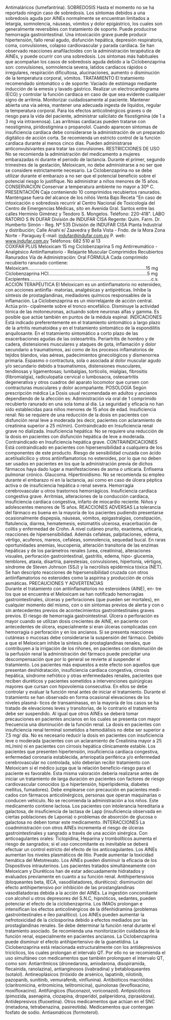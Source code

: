 Antimaláricos (lumefantrina).
SOBREDOSIS
Hasta el momento no se ha reportado ningún caso de sobredosis.
Los  síntomas  debidos  a  una  sobredosis  aguda  por  AINEs  normalmente 
se encuentran limitados a letargia, somnolencia, náuseas, vómitos y dolor 
epigástrico,  los  cuales  son  generalmente  reversibles  con  tratamiento  de 
soporte.  Puede  producirse  hemorragia  gastrointestinal.  Una  intoxicación 
grave puede producir hipertensión, fallo renal agudo, disfunción hepática, 
depresión respiratoria, coma, convulsiones, colapso cardiovascular y parada 
cardíaca. Se han observado reacciones anafilactoides con la administración 
terapéutica de AINEs, y puede ocurrir con una sobredosis. Los síntomas 
más habituales que acompañan los casos de sobredosis aguda debido a la 
Ciclobenzaprina son: convulsiones, somnolencia severa, latidos cardíacos 
rápidos  o  irregulares,  respiración  dificultosa,  alucinaciones,  aumento  o 
disminución de la temperatura corporal, vómitos.
TRATAMIENTO
El  tratamiento  recomendado  sintomático  o  de  soporte:  Vaciado  de 
estómago mediante inducción de la emesis y lavado gástrico. Realizar un 
electrocardiograma (ECG) y controlar la función cardíaca en caso de que 
sea  evidente  cualquier  signo  de  arritmia.  Monitorizar  cuidadosamente  al 
paciente. Mantener abierta una vía aérea, mantener una adecuada ingesta 
de líquidos, regular la temperatura corporal. Para los efectos anticolinérgicos 
graves  o  de  riesgo  para  la  vida  del  paciente,  administrar  salicilato  de 
fisostigmina (de 1 a 3 mg vía intravenosa). Las arritmias cardiacas pueden 
tratarse  con  neostigmina,  piridostigmina  o  propanolol.  Cuando  aparecen 
síntomas de insuficiencia cardíaca debe considerarse la administración de 
un preparado digitálico de acción corta. Se recomienda un estricto control 
de la función cardíaca durante al menos cinco días. Pueden administrarse 
anticonvulsivantes para tratar las convulsiones.
RESTRICCIONES DE USO
No se recomienda la administración del medicamento a mujeres embarazadas 
ni durante el periodo de lactancia. Durante el primer, segundo trimestres de 
la gestación, Meloxicam, no debe administrarse a no ser que se considere 
estrictamente necesario. La Ciclobenzaprina no se debe utilizar durante 
el embarazo a no ser que el potencial beneficio sobre el potencial riesgo lo 
justifique. No administrar a niños menores de 15 años.
CONSERVACIÓN 
Conservar  a  temperatura  ambiente  no  mayor  a  30º  C. 
PRESENTACIÓN
Caja conteniendo 10 comprimidos recubiertos ranurados.
Manténgase fuera del alcance de los niñós
Venta Bajo Receta
"En  caso  de  intoxicación  o  sobredosis  recurrir  al  Centro  Nacional  de 
Toxicología  del  Centro  de  Emergencias  Médicas,  sito  en  Avenida  Gral. 
Santos  entre  las  calles  Herminio  Giménez  y  Teodoro  S.  Mongelos.
Teléfono:  220-418".
LABO RATORIO S 
IN DUFAR
División de  INDUFAR CISA
Regente: Quím. Farm.
Dr. Humberto Simón - Reg. Nº 535
División de INDUFAR CISA
Planta Industrial y distribución;
Calle Anahí e/ Zaavedra y 
Bella Vista - Fndo. de la Mora
Zona Norte - Paraguay
E-mail: indufar@indufar.com.py
P. web: www.indufar.com.py
Teléfonos: 682 510 al 13                       
COXIFAR PLUS
Meloxicam 15 mg
Ciclobenzaprina 5 mg
Antirreumático  -  Analgésico 
  Antiinflamatorio  -  Relajante  Muscular
Comprimidos  Recubiertos  Ranurados
Vía  de  Administración:  Oral
FÓRMULA
Cada  comprimido  recubierto  ranurado  contiene:
Meloxicam............................................................................................15 mg
Ciclobenzaprina  HCl.............................................................................5  mg
Excipientes...............................................................................................c.s.
ACCIÓN  TERAPÉUTICA
El Meloxicam es un antiinflamatorio no esteroideo, con acciones antiinfla-
matorias, analgésicas y antipiréticas. Inhibe la síntesis de prostaglandinas, 
mediadores  químicos  responsables  de  la  inflamación.
La  Ciclobenzaprina  es  un  miorrelajante  de  acción  central.  Actúa  prin-
cipalmente  sobre  el  tronco  encefálico.  Disminuye  la  actividad  tónica  de 
las  motoneuronas,  actuando  sobre  neuronas  alfas  y  gamma.  Es  posible 
que  actúe  también  en  puntos  de  la  médula  espinal.
INDICACIONES
Está  indicado  preferentemente  en  el  tratamiento  sintomático  a  largo 
plazo  de  la  artritis  reumatoidea  y  en  el  tratamiento  sintomático  de  la 
espondilitis  anquilosante.  En  el  tratamiento  sintomático  a  corto  plazo  de 
las exacerbaciones agudas de las osteoartritis. Periartritis de hombro y de 
cadera,  distensiones  musculares  y  ataques  de  gota,  inflamación  y  dolor 
secundario  a  traumatismos,  así  como  de  los  procesos  inflamatorios  de 
tejidos blandos,  vías aéreas, padecimientos ginecológicos y  dismenorrea 
primaria. Espasmo o contractura, sola o asociada al dolor muscular agudo 
y/o secundario debido a traumatismos, distensiones musculares, tendinosas 
y  ligamentosas;  lumbalgias,  tortícolis,  mialgias,  fibrositis  (fibromialgia), 
radiculopatía  cervical  o  lumbosacra,  osteoartritis  degenerativa  y  otros 
cuadros  del  aparato  locomotor  que  cursen  con  contracturas  musculares 
y  dolor  acompañante.
POSOLOGÍA
Según  prescripción  médica
La  Dosis  usual  recomendada  en  adultos  y  ancianos  dependiendo  de  la 
afección es: Administración vía oral de 1 comprimido recubierto ranurado 
en  una  sola  toma  al  día.
La  seguridad  y  eficacia  no  han  sido  establecidas  para  niños  menores 
de  15  años  de  edad.
Insuficiencia  renal:  No  se  requiere  de  una  reducción  de  la  dosis  en 
pacientes  con  disfunción  renal  leve  a  moderada  (es  decir,  pacientes 
con  aclaramiento  de  creatinina  superior  a  25  ml/min).  Contraindicado  en 
Insuficiencia  renal  grave  no  dializada.
Insuficiencia  hepática:  No  se  requiere  una  reducción  de  la  dosis  en 
pacientes  con  disfunción  hepática  de  leve  a  moderada.  Contraindicado 
en  Insuficiencia  hepática  grave. 
CONTRAINDICACIONES
Está  contraindicado  en  pacientes  con  hipersensibilidad  a  cualquiera  de 
los  componentes  de  este  producto.  Riesgo  de  sensibilidad  cruzada  con 
ácido acetilsalicílico y otros antiinflamatorios no esteroides, por lo que no 
deben  ser  usados  en  pacientes  en  los  que  la  administración  previa  de 
dichos fármacos haya dado lugar a manifestaciones de asma o urticaria. 
Enfisema pulmonar crónico. Glaucoma. Hipertiroidismo. No se recomienda 
su  empleo  durante  el  embarazo  ni  en  la  lactancia,  así  como  en  caso  de 
úlcera péptica activa o de insuficiencia hepática o renal severa. Hemorragia 
cerebrovascular  u  otros  trastornos  hemorrágicos.  Insuficiencia  cardíaca 
congestiva  grave.  Arritmias,  alteraciones  de  la  conducción  cardíaca, 
insuficiencia  cardíaca  congestiva,  infarto  de  miocardio  reciente.  Niños  y 
adolescentes  menores  de  15  años.
REACCIONES  ADVERSAS
La tolerancia del fármaco es buena en la mayoría de los pacientes pudiendo 
presentarse  ocasionalmente  dispepsia,  náuseas,  vómitos,  epigastralgias, 
constipación,  flatulencia,  diarrea,  hematemesis,  estomatitis  ulcerosa, 
exacerbación  de  colitis  y  enfermedad  de  Crohn.  A  nivel  cutáneo  prurito, 
exantema,  urticaria,  reacciones  de  hipersensibilidad.  Además  cefaleas, 
palpitaciones,  edema,  vértigo,  acufenos,  mareos,  cefaleas,  somnolencia, 
sequedad  bucal. 
En  raras  oportunidades  anemias,  leucopenia,  alteración  transitoria  de 
las  enzimas  hepáticas  y  de  los  parámetros  renales  (urea,  creatinina), 
alteraciones  visuales,  perforación  gastrointestinal,  gastritis,  edema,  hipo-
glucemia, temblores, ataxia, disartria, parestesias, convulsiones, hipertonía, 
vértigos,  síndrome  de  Steven  Johnson  (SSJ)  y  la  necrólisis  epidérmica 
tóxica  (NET).  Se  han  descripto  reacciones  de  hipersensibilidad  cruzada 
con  otros  antiinflamatorios  no  esteroides  como  la  aspirina  y  producción 
de  crisis  asmáticas.
PRECAUCIONES  Y  ADVERTENCIAS   
Durante  el  tratamiento  con  antiinflamatorios  no  esteroideos  (AINE),  en-
tre  los  que  se  encuentra  el  Meloxicam  se  han  notificado  hemorragias 
gastrointestinales, úlceras y perforaciones (que pueden ser mortales), en 
cualquier momento del mismo, con o sin síntomas previos de alerta y con 
o  sin  antecedentes  previos  de  acontecimientos  gastrointestinales  graves 
previos.  El  riesgo  de  hemorragia  gastrointestinal.  Úlcera  o  perforación 
es  mayor  cuando  se  utilizan  dosis  crecientes  de  AINE,  en  paciente  con 
antecedentes  de  úlcera,  especialmente  si  eran  úlceras  complicadas  con 
hemorragia  o  perforación  y  en  los  ancianos.  Si  se  presenta  reacciones 
cutáneas  o  mucosas  debe  considerarse  la  suspensión  del  fármaco.
Debido a que el Meloxicam inhibe la síntesis de prostaglandinas renales, 
que contribuyen a la irrigación de los riñones, en pacientes con disminución 
de  la  perfusión  renal  la  administración  del  fármaco  puede  precipitar  una 
descompensación que por lo general se revierte al suspender el tratamiento. 
Los  pacientes  más  expuestos  a  este  efecto  son  aquellos  que  presentan 
deshidratación, insuficiencia cardíaca congestiva, cirrosis hepática, síndrome 
nefrótico  y  otras  enfermedades  renales,  pacientes  que  reciben  diuréticos 
y  pacientes  sometidos  a  intervenciones  quirúrgicas  mayores  que  cursan 
con  hipovolemia  consecutiva.  En  ellos  se  debe  controlar  y  evaluar  la 
función  renal  antes  de  iniciar  el  tratamiento.  Durante  el  tratamiento  se 
han  observado  en  forma  ocasional  elevaciones  de  los  niveles  plasmá-
ticos  de  transaminasas,  en  la  mayoría  de  los  casos  se  ha  tratado  de 
elevaciones  leves  y  transitorias,  de  lo  contrario  el  tratamiento  debe  ser 
suspendido.  Al  igual  que  otros  AINEs  se  deberá  tomar  precauciones  en 
pacientes  ancianos  en  los  cuales  se  presenta  con  mayor  frecuencia  una 
disminución  de  la  función  renal.  La  dosis  en  pacientes  con  insuficiencia 
renal  terminal  sometidos  a  hemodiálisis  no  debe  ser  superior  a  7,5  mg/
día.  No  es  necesario  reducir  la  dosis  en  pacientes  con  insuficiencia  leve 
o  moderada  (pacientes  con  un  aclaramiento  de  Creatinina  mayor  a  25 
mL/min)  ni  en  pacientes  con  cirrosis  hepática  clínicamente  estable.  Los 
pacientes  que  presenten  hipertensión,  insuficiencia  cardiaca  congestiva, 
enfermedad  coronaria  establecida,  arteriopatía  periférica  y/o  enfermedad 
cerebrovascular  no  controlada,  sólo  deberían  recibir  tratamiento  con 
Meloxicam  si  el  médico  juzga  que  la  relación  beneficio-riesgo  para  el 
paciente  es  favorable.  Esta  misma  valoración  debería  realizarse  antes 
de  iniciar  un  tratamiento  de  larga  duración  en  pacientes  con  factores  de 
riesgo cardiovascular conocidos (p.e hipertensión, hiperlipidemia, diabetes 
mellitus, fumadores). Debe emplearse con precaución en pacientes medi-
cados con fármacos anticolinérgicos, personas que operan maquinarias o 
conducen vehículo. No se recomienda la administración a los niños. Este 
medicamento contiene lactosa. Los pacientes con intolerancia hereditaria 
a galactosa, de insuficiencia de lactasa de Lapp (insuficiencia observada 
en ciertas poblaciones de Laponia) o problemas de absorción de glucosa 
o  galactosa  no  deben  tomar  este  medicamento.
INTERACCIONES
La  coadministración  con  otros  AINEs  incrementa  el  riesgo  de  úlceras 
gastrointestinales  y  sangrado  a  través  de  una  acción  sinérgica.  Con 
anticoagulantes orales: Ticlopidina, Heparina y trombolíticos aumenta el riesgo 
de sangrados; si el uso concomitante es inevitable se deberá efectuar un control 
estricto del efecto de los anticoagulantes. Los AINEs aumentan los niveles 
plasmáticos de litio. Puede aumentar la toxicidad hemática del Metotrexato. 
Los AINEs pueden disminuir la eficacia de los Dispositivos intrauterinos.  Los 
pacientes  tratados  simultáneamente  con  Meloxicam  y  Diuréticos  han  de 
estar adecuadamente hidratados y evaluados previamente en cuanto a su 
función renal. Antihipertensivos (bloqueantes beta, IECA, vasodilatadores, 
diuréticos):  disminución  del  efecto  antihipertensivo  por  inhibición  de  las 
prostanglandinas vasodilatadoras debida a la acción del AINEs.
La ingestión concomitante con alcohol u otros depresores del S.N.C, hipnóticos, 
sedantes,  pueden  potenciar  el  efecto  de  la  ciclobenzaprina.  Los  IMAOs 
prolongan  e  intensifican  los  efectos  anticolinérgicos  de  la  difenhidramina 
(problemas gastrointestinales e íleo paralítico).
Los  AINEs  pueden  aumentar  la  nefrotoxicidad  de  la  ciclosporina  debido 
a efectos mediados por las prostaglandinas renales. Se debe determinar 
la  función  renal  durante  el  tratamiento  asociado.  Se  recomienda  una 
monitorización cuidadosa de la función renal, especialmente en pacientes 
ancianos.
La  Ciclobenzaprina  puede  disminuir  el  efecto  antihipertensivo  de  la 
guanetidina. 
La Ciclobenzaprina está relacionada estructuralmente con los antidepresivos 
tricíclicos, los cuales prolongan el intervalo QT. Por ello no se recomienda 
el uso simultáneo con medicamentos que también prolonguen el intervalo 
QT,  como  son:  Antiarrítmicos  (dronedarona,  amiodarona,  disopiramida, 
flecainida, ranolazina), antianginosos (ivabradina) y betabloqueantes (sotalol). 
Antineoplásicos (trióxido de arsénico, lapatinib, nilotinib, pazopanib, sunitinib, 
vemurafenib, vinflunina). Antibióticos macrólidos (claritromicina, eritromicina, 
telitromicina),  quinolonas  (levofloxacino,  moxifloxacino).  Antifúngicos 
(fluconazol,  voriconazol).  Antipsicóticos  (pimozida,  asenapina,  clozapina, 
droperidol,  paliperidona,  ziprasidona).    Antidepresivos  (fluoxetina).  Otros 
medicamentos que actúan en el SNC (metadona, tetrabenazina, pasireotida). 
Medicamentos que contengan fosfato de sodio.  Antiasmáticos (formoterol).  